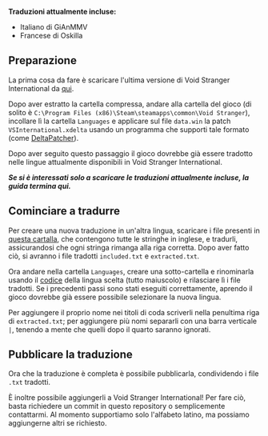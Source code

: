 __Traduzioni attualmente incluse:__
* Italiano di GiAnMMV
* Francese di Oskilla

## Preparazione

La prima cosa da fare è scaricare l'ultima versione di Void Stranger International da [qui](/../../releases/latest).

Dopo aver estratto la cartella compressa, andare alla cartella del gioco (di solito è `C:\Program Files (x86)\Steam\steamapps\common\Void Stranger`), incollare lì la cartella `Languages` e applicare sul file `data.win` la patch `VSInternational.xdelta` usando un programma che supporti tale formato (come [DeltaPatcher](https://www.romhacking.net/utilities/704/)).

Dopo aver seguito questo passaggio il gioco dovrebbe già essere tradotto nelle lingue attualmente disponibili in Void Stranger International.

___Se si è interessati solo a scaricare le traduzioni attualmente incluse, la guida termina qui.___

## Cominciare a tradurre

Per creare una nuova traduzione in un'altra lingua, scaricare i file presenti in [questa cartalla](/Languages/EN), che contengono tutte le stringhe in inglese, e tradurli, assicurandosi che ogni stringa rimanga alla riga corretta. Dopo aver fatto ciò, si avranno i file tradotti `included.txt` e `extracted.txt`.

Ora andare nella cartella `Languages`, creare una sotto-cartella e rinominarla usando il [codice](https://en.wikipedia.org/wiki/List_of_ISO_639_language_codes) della lingua scelta (tutto maiuscolo) e rilasciare lì i file tradotti. Se i precedenti passi sono stati eseguiti correttamente, aprendo il gioco dovrebbe già essere possibile selezionare la nuova lingua.

Per aggiungere il proprio nome nei titoli di coda scriverli nella penultima riga di `extracted.txt`; per aggiungere più nomi separarli con una barra verticale `|`, tenendo a mente che quelli dopo il quarto saranno ignorati.

## Pubblicare la traduzione

Ora che la traduzione è completa è possibile pubblicarla, condividendo i file `.txt` tradotti.

È inoltre possibile aggiungerli a Void Stranger International! Per fare ciò, basta richiedere un commit in questo repository o semplicemente contattarmi. Al momento supportiamo solo l'alfabeto latino, ma possiamo aggiungerne altri se richiesto.
